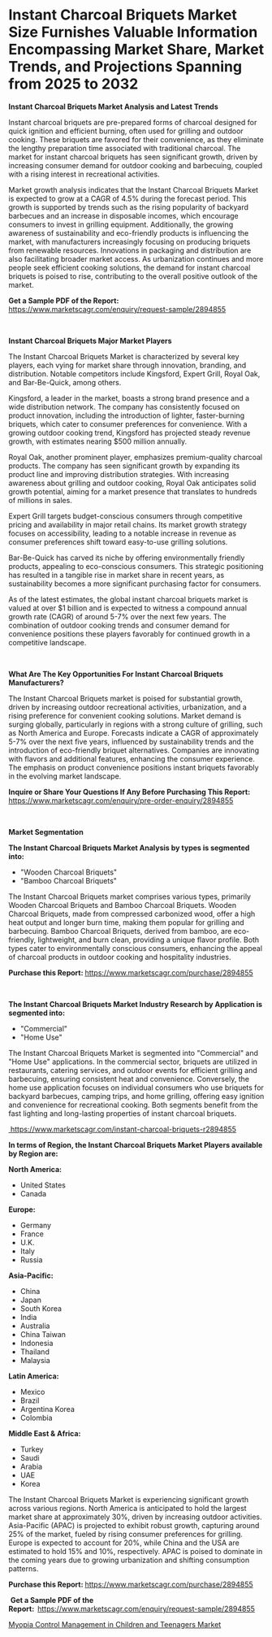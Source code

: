 <p><h1>Instant Charcoal Briquets Market Size Furnishes Valuable Information Encompassing Market Share, Market Trends, and Projections Spanning from 2025 to 2032</h1></p><p><strong>Instant Charcoal Briquets Market Analysis and Latest Trends</strong></p>
<p><p>Instant charcoal briquets are pre-prepared forms of charcoal designed for quick ignition and efficient burning, often used for grilling and outdoor cooking. These briquets are favored for their convenience, as they eliminate the lengthy preparation time associated with traditional charcoal. The market for instant charcoal briquets has seen significant growth, driven by increasing consumer demand for outdoor cooking and barbecuing, coupled with a rising interest in recreational activities.</p><p>Market growth analysis indicates that the Instant Charcoal Briquets Market is expected to grow at a CAGR of 4.5% during the forecast period. This growth is supported by trends such as the rising popularity of backyard barbecues and an increase in disposable incomes, which encourage consumers to invest in grilling equipment. Additionally, the growing awareness of sustainability and eco-friendly products is influencing the market, with manufacturers increasingly focusing on producing briquets from renewable resources. Innovations in packaging and distribution are also facilitating broader market access. As urbanization continues and more people seek efficient cooking solutions, the demand for instant charcoal briquets is poised to rise, contributing to the overall positive outlook of the market.</p></p>
<p><strong>Get a Sample PDF of the Report:&nbsp;</strong> <a href="https://www.marketscagr.com/enquiry/request-sample/2894855?utm_campaign=2770&utm_medium=2&utm_source=Github&utm_content=ia&utm_term=15032025&utm_id=instant-charcoal-briquets">https://www.marketscagr.com/enquiry/request-sample/2894855</a></p>
<p>&nbsp;</p>
<p><strong>Instant Charcoal Briquets Major Market Players</strong></p>
<p><p>The Instant Charcoal Briquets Market is characterized by several key players, each vying for market share through innovation, branding, and distribution. Notable competitors include Kingsford, Expert Grill, Royal Oak, and Bar-Be-Quick, among others.</p><p>Kingsford, a leader in the market, boasts a strong brand presence and a wide distribution network. The company has consistently focused on product innovation, including the introduction of lighter, faster-burning briquets, which cater to consumer preferences for convenience. With a growing outdoor cooking trend, Kingsford has projected steady revenue growth, with estimates nearing $500 million annually.</p><p>Royal Oak, another prominent player, emphasizes premium-quality charcoal products. The company has seen significant growth by expanding its product line and improving distribution strategies. With increasing awareness about grilling and outdoor cooking, Royal Oak anticipates solid growth potential, aiming for a market presence that translates to hundreds of millions in sales.</p><p>Expert Grill targets budget-conscious consumers through competitive pricing and availability in major retail chains. Its market growth strategy focuses on accessibility, leading to a notable increase in revenue as consumer preferences shift toward easy-to-use grilling solutions.</p><p>Bar-Be-Quick has carved its niche by offering environmentally friendly products, appealing to eco-conscious consumers. This strategic positioning has resulted in a tangible rise in market share in recent years, as sustainability becomes a more significant purchasing factor for consumers.</p><p>As of the latest estimates, the global instant charcoal briquets market is valued at over $1 billion and is expected to witness a compound annual growth rate (CAGR) of around 5-7% over the next few years. The combination of outdoor cooking trends and consumer demand for convenience positions these players favorably for continued growth in a competitive landscape.</p></p>
<p>&nbsp;</p>
<p><strong>What Are The Key Opportunities For Instant Charcoal Briquets Manufacturers?</strong></p>
<p><p>The Instant Charcoal Briquets market is poised for substantial growth, driven by increasing outdoor recreational activities, urbanization, and a rising preference for convenient cooking solutions. Market demand is surging globally, particularly in regions with a strong culture of grilling, such as North America and Europe. Forecasts indicate a CAGR of approximately 5-7% over the next five years, influenced by sustainability trends and the introduction of eco-friendly briquet alternatives. Companies are innovating with flavors and additional features, enhancing the consumer experience. The emphasis on product convenience positions instant briquets favorably in the evolving market landscape.</p></p>
<p><strong>Inquire or Share Your Questions If Any Before Purchasing This Report:</strong> <a href="https://www.marketscagr.com/enquiry/pre-order-enquiry/2894855?utm_campaign=2770&utm_medium=2&utm_source=Github&utm_content=ia&utm_term=15032025&utm_id=instant-charcoal-briquets">https://www.marketscagr.com/enquiry/pre-order-enquiry/2894855</a></p>
<p>&nbsp;</p>
<p><strong>Market Segmentation</strong></p>
<p><strong>The Instant Charcoal Briquets Market Analysis by types is segmented into:</strong></p>
<p><ul><li>"Wooden Charcoal Briquets"</li><li>"Bamboo Charcoal Briquets"</li></ul></p>
<p><p>The Instant Charcoal Briquets market comprises various types, primarily Wooden Charcoal Briquets and Bamboo Charcoal Briquets. Wooden Charcoal Briquets, made from compressed carbonized wood, offer a high heat output and longer burn time, making them popular for grilling and barbecuing. Bamboo Charcoal Briquets, derived from bamboo, are eco-friendly, lightweight, and burn clean, providing a unique flavor profile. Both types cater to environmentally conscious consumers, enhancing the appeal of charcoal products in outdoor cooking and hospitality industries.</p></p>
<p><strong>Purchase this Report:&nbsp;</strong><a href="https://www.marketscagr.com/purchase/2894855?utm_campaign=2770&utm_medium=2&utm_source=Github&utm_content=ia&utm_term=15032025&utm_id=instant-charcoal-briquets">https://www.marketscagr.com/purchase/2894855</a></p>
<p>&nbsp;</p>
<p><strong>The Instant Charcoal Briquets Market Industry Research by Application is segmented into:</strong></p>
<p><ul><li>"Commercial"</li><li>"Home Use"</li></ul></p>
<p><p>The Instant Charcoal Briquets Market is segmented into "Commercial" and "Home Use" applications. In the commercial sector, briquets are utilized in restaurants, catering services, and outdoor events for efficient grilling and barbecuing, ensuring consistent heat and convenience. Conversely, the home use application focuses on individual consumers who use briquets for backyard barbecues, camping trips, and home grilling, offering easy ignition and convenience for recreational cooking. Both segments benefit from the fast lighting and long-lasting properties of instant charcoal briquets.</p></p>
<p><a href="https://www.marketscagr.com/instant-charcoal-briquets-r2894855?utm_campaign=2770&utm_medium=2&utm_source=Github&utm_content=ia&utm_term=15032025&utm_id=instant-charcoal-briquets">&nbsp;https://www.marketscagr.com/instant-charcoal-briquets-r2894855</a></p>
<p><strong>In terms of Region, the Instant Charcoal Briquets Market Players available by Region are:</strong></p>
<p>
    <p> <strong> North America: </strong>
        <ul>
            <li>United States</li>
            <li>Canada</li>
        </ul>
        </p> 
    <p> <strong> Europe: </strong>
        <ul>
            <li>Germany</li>
            <li>France</li>
            <li>U.K.</li>
            <li>Italy</li>
            <li>Russia</li>
        </ul>
        </p> 
    <p> <strong> Asia-Pacific: </strong>
        <ul>
            <li>China</li>
            <li>Japan</li>
            <li>South Korea</li>
            <li>India</li>
            <li>Australia</li>
            <li>China Taiwan</li>
            <li>Indonesia</li>
            <li>Thailand</li>
            <li>Malaysia</li>
        </ul>
        </p> 
    <p> <strong> Latin America: </strong>
        <ul>
            <li>Mexico</li>
            <li>Brazil</li>
            <li>Argentina Korea</li>
            <li>Colombia</li>
        </ul>
        </p> 
    <p> <strong> Middle East & Africa: </strong>
        <ul>
            <li>Turkey</li>
            <li>Saudi</li>
            <li>Arabia</li>
            <li>UAE</li>
            <li>Korea</li>
        </ul>
    </p>
    </p>
<p><p>The Instant Charcoal Briquets Market is experiencing significant growth across various regions. North America is anticipated to hold the largest market share at approximately 30%, driven by increasing outdoor activities. Asia-Pacific (APAC) is projected to exhibit robust growth, capturing around 25% of the market, fueled by rising consumer preferences for grilling. Europe is expected to account for 20%, while China and the USA are estimated to hold 15% and 10%, respectively. APAC is poised to dominate in the coming years due to growing urbanization and shifting consumption patterns.</p></p>
<p><strong>Purchase this Report: </strong><a href="https://www.marketscagr.com/purchase/2894855?utm_campaign=2770&utm_medium=2&utm_source=Github&utm_content=ia&utm_term=15032025&utm_id=instant-charcoal-briquets">https://www.marketscagr.com/purchase/2894855</a></p>
<p>&nbsp;<strong>Get a Sample PDF of the Report:&nbsp;&nbsp;</strong><a href="https://www.marketscagr.com/enquiry/request-sample/2894855?utm_campaign=2770&utm_medium=2&utm_source=Github&utm_content=ia&utm_term=15032025&utm_id=instant-charcoal-briquets">https://www.marketscagr.com/enquiry/request-sample/2894855</a></p>
<p><strong></strong></p>
<p><p><a href="https://github.com/berbelsagwan/Market-Research-Report-List-1/blob/main/myopia-control-management-in-children-and-teenagers-market.md?utm_campaign=2770&utm_medium=2&utm_source=Github&utm_content=ia&utm_term=15032025&utm_id=instant-charcoal-briquets">Myopia Control Management in Children and Teenagers Market</a></p></p>